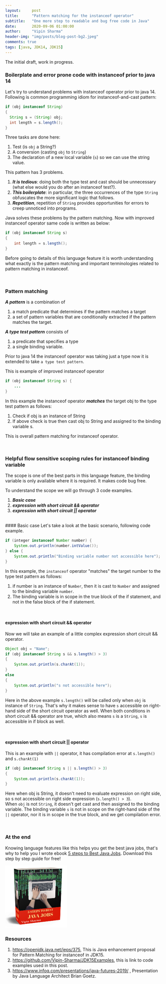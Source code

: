 ```yaml
---
layout:     post
title:      "Pattern matching for the instanceof operator"
subtitle:   "One more step to readable and bug free code in Java"
date:       2020-09-06 01:00:00
author:     "Vipin Sharma"
header-img: "img/posts/blog-post-bg2.jpeg"
comments: true
tags: [java, JDK14, JDK15]
---
```


The initial draft, work in progress.

<!-- Attention --> 
### Boilerplate and error prone code with instanceof prior to java 14

Let's try to understand problems with instanceof operator prior to java 14.
Following is common programming idiom for instanceof-and-cast pattern:

```java
if (obj instanceof String) 
{
  String s = (String) obj;
  int length = s.length();
}
```

Three tasks are done here:
1. Test (is `obj` a String?)
2. A conversion (casting `obj` to `String`) 
3. The declaration of a new local variable (`s`) so we can use the string value. 

This pattern has 3 problems.

1. ***It is tedious***: doing both the type test and cast should be unnecessary 
(what else would you do after an instanceof test?).
2. ***This boilerplate***: in particular, the three occurrences of the type `String`
 obfuscates the more significant logic that follows.
3. ***Repetition***, repetition of `String` provides opportunities 
for errors to creep unnoticed into programs.

Java solves these problems by the pattern matching.
Now with improved instanceof operator same code is written as below:

```java
if (obj instanceof String s) 
{
    int length = s.length();
}
``` 
Before going to details of this language feature it is worth understanding 
what exactly is the pattern matching and important terminologies related to 
pattern matching in instanceof.

<br>
<!-- Interest -->

### Pattern matching

***A pattern*** is a combination of
1. a match predicate that determines if the pattern matches a target
2. a set of pattern variables that are conditionally extracted if the pattern matches the target.

***A type test pattern*** consists of 
1. a predicate that specifies a type 
2. a single binding variable.


Prior to java 14 the instanceof operator was taking just a type now it
is extended to take `a type test pattern`.

This is example of improved instanceof operator
```java
if (obj instanceof String s) {
    ...
}
```

In this example the instanceof operator ***matches*** the target obj to the type test pattern 
as follows:
1. Check if obj is an instance of String 
2. If above check is true then cast obj to String and assigned to the binding variable s.

This is overall pattern matching for instanceof operator.

<br>

<!-- Desire -->
<!-- ###  Scope of binding variable used with instanceof operator -->
###  Helpful flow sensitive scoping rules for instanceof binding variable

The scope is one of the best parts in this language feature, the binding 
variable is only available where it is required. It makes code bug free.

To understand the scope we will go through 3 code examples.

1. ***Basic case***
2. ***expression with short circuit && operator***
3. ***expression with short circuit \|\| operator***

<br>
#### Basic case
Let's take a look at the basic scenario, following code example.

```java
if (integer instanceof Number number) {
    System.out.println(number.intValue());
} else {
    System.out.println("Binding variable number not accessible here");
}
```

In this example, the `instanceof` operator "matches" the target number to the type
test pattern as follows:
   1. if number is an instance of `Number`, then it is cast to `Number`
        and assigned to the binding variable `number`.
   2. The binding variable is in scope in the true block of the if statement,
        and not in the false block of the if statement.

<br>

#### expression with short circuit && operator
Now we will take an example of a little complex expression short circuit && operator.

```java
Object obj = "Name";
if (obj instanceof String s && s.length() > 3)
{
    System.out.println(s.charAt(1));
}
else
{
    System.out.println("s not accessible here");
}
```

Here in the above example `s.length()` will be called only when `obj` is instance of `String`. 
That's why it makes sense to have `s` accessible on right-hand side of the short circuit operator as well.
When both conditions in short circuit && operator are true, which also means `s` is
 a `String`, `s` is accessible in if block as well.


<br>

#### expression with short circuit \|\| operator
This is an example with `||` operator, it has compilation error at `s.length()` and `s.charAt(1)`

```java
if (obj instanceof String s || s.length() > 3)
{
    System.out.println(s.charAt(1));
}
```

Here when obj is String, it doesn't need to evaluate expression on right side, 
so s not accessible on right side expression (`s.length() > 3`).  
When `obj` is not `String`, it doesn't get cast and then assigned to the binding variable.
The binding variable `s` is not in scope on the right-hand side of the `||`
operator, nor it is in scope in the true block, and we get compilation error.

<br>

### At the end

Knowing language features like this helps you get the best java jobs, that's why to help you
I wrote ebook [5 steps to Best Java Jobs](https://jfeatures.com/).
Download this step by step guide for free!

[<img src="../img/ebook_upd.png" width="200" height="200">](https://jfeatures.com/)

### Resources
1. https://openjdk.java.net/jeps/375, This is Java enhancement proposal for Pattern Matching for instanceof in JDK15.
2. https://github.com/Vipin-Sharma/JDK15Examples, this is link to code examples used in this post.
3. https://www.infoq.com/presentations/java-futures-2019/ , Presentation by Java Language Architect Brian Goetz.